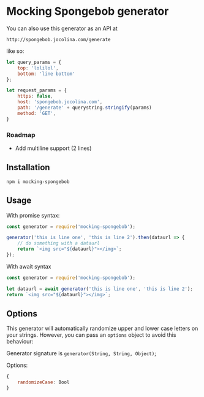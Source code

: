 # Mocking Spongebob generator

You can also use this generator as an API at

`http://spongebob.jocolina.com/generate`

like so:

```js
let query_params = {
	top: 'lolilol',
	bottom: 'line bottom'
};

let request_params = {
	https: false,
	host: 'spongebob.jocolina.com',
	path: '/generate' + querystring.stringify(params)
	method: 'GET',
}

```

### Roadmap
 
 * Add multiline support (2 lines)

## Installation

`npm i mocking-spongebob`

## Usage

With promise syntax:

```js
const generator = require('mocking-spongebob');

generator('this is line one', 'this is line 2').then(dataurl => {
	// do something with a dataurl
	return `<img src="${dataurl}"></img>`;
});
```

With await syntax
```js
const generator = require('mocking-spongebob');

let dataurl = await generator('this is line one', 'this is line 2');
return `<img src="${dataurl}"></img>`;
```

## Options

This generator will automatically randomize upper and lower case letters on your strings. However, you can pass an `options` object to avoid this behaviour:

Generator signature is `generator(String, String, Object)`;

Options: 

```js
{
	randomizeCase: Bool
}
```